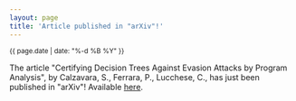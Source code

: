 ```yaml
---
layout: page
title: 'Article published in "arXiv"!'
---
```


<small>{{ page.date | date: "%-d %B %Y" }}</small>

The article "Certifying Decision Trees Against Evasion Attacks by Program Analysis", by Calzavara, S., Ferrara, P., Lucchese, C., has just been published in "arXiv"! Available [here](https://doi.org/10.48550/arxiv.2007.02771).
